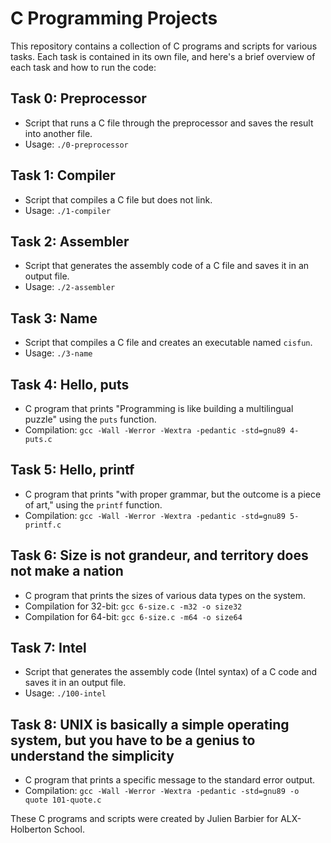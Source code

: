 # C Programming Projects

This repository contains a collection of C programs and scripts for various tasks. Each task is contained in its own file, and here's a brief overview of each task and how to run the code:

## Task 0: Preprocessor
- Script that runs a C file through the preprocessor and saves the result into another file.
- Usage: `./0-preprocessor`

## Task 1: Compiler
- Script that compiles a C file but does not link.
- Usage: `./1-compiler`

## Task 2: Assembler
- Script that generates the assembly code of a C file and saves it in an output file.
- Usage: `./2-assembler`

## Task 3: Name
- Script that compiles a C file and creates an executable named `cisfun`.
- Usage: `./3-name`

## Task 4: Hello, puts
- C program that prints "Programming is like building a multilingual puzzle" using the `puts` function.
- Compilation: `gcc -Wall -Werror -Wextra -pedantic -std=gnu89 4-puts.c`

## Task 5: Hello, printf
- C program that prints "with proper grammar, but the outcome is a piece of art," using the `printf` function.
- Compilation: `gcc -Wall -Werror -Wextra -pedantic -std=gnu89 5-printf.c`

## Task 6: Size is not grandeur, and territory does not make a nation
- C program that prints the sizes of various data types on the system.
- Compilation for 32-bit: `gcc 6-size.c -m32 -o size32`
- Compilation for 64-bit: `gcc 6-size.c -m64 -o size64`

## Task 7: Intel
- Script that generates the assembly code (Intel syntax) of a C code and saves it in an output file.
- Usage: `./100-intel`

## Task 8: UNIX is basically a simple operating system, but you have to be a genius to understand the simplicity
- C program that prints a specific message to the standard error output.
- Compilation: `gcc -Wall -Werror -Wextra -pedantic -std=gnu89 -o quote 101-quote.c`

These C programs and scripts were created by Julien Barbier for ALX-Holberton School.

